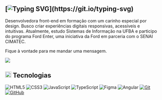 ## [![Typing SVG](https://readme-typing-svg.demolab.com?font=Fira+Code&pause=1000&color=F92672&width=435&height=30&separator=%3C&lines=console.log(%22Ol%C3%A1%2C+mundo!%22);)](https://git.io/typing-svg)

Desenvolvedora front-end em formação com um carinho especial por design. Busco criar experiências digitais responsivas, acessíveis e intuitivas. Atualmente, estudo Sistemas de Informação na UFBA e participo do programa Ford Enter, uma iniciativa da Ford em parceria com o SENAI CIMATEC.

Fique à vontade para me mandar uma mensagem. </br>

<a href="https://www.linkedin.com/in/nthribeiro/">
  <img src="https://img.shields.io/badge/linkedin-%230077B5.svg?style=for-the-badge&logo=linkedin&logoColor=white" />
</a>

## <picture> <img src = "https://raw.githubusercontent.com/7oSkaaa/7oSkaaa/refs/heads/main/Images/Programming_Languages.gif" width = 20px>  </picture> Tecnologias
![HTML5](https://img.shields.io/badge/html5-%23E34F26.svg?style=for-the-badge&logo=html5&logoColor=white)
![CSS3](https://img.shields.io/badge/css3-%231572B6.svg?style=for-the-badge&logo=css3&logoColor=white)
![JavaScript](https://img.shields.io/badge/JavaScript-323330?style=for-the-badge&logo=javascript&logoColor=F7DF1E)
![TypeScript](https://img.shields.io/badge/TypeScript-007ACC?style=for-the-badge&logo=typescript&logoColor=white)
![Figma](https://img.shields.io/badge/figma-%23F24E1E.svg?style=for-the-badge&logo=figma&logoColor=white)
![Angular](https://img.shields.io/badge/angular-%23DD0031.svg?style=for-the-badge&logo=angular&logoColor=white)
[![Git](https://img.shields.io/badge/git-%23F05033.svg?style=for-the-badge&logo=git&logoColor=white)](https://git-scm.com/)
[![GitHub](https://img.shields.io/badge/github-%23121011.svg?style=for-the-badge&logo=github&logoColor=white)](https://github.com/)
